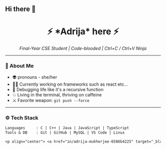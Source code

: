 ## Hi there 👋
<h1 align="center">⚡ *Adrija* here ⚡</h1>

<p align="center">
  <i>Final-Year CSE Student | Code-blooded | Ctrl+C / Ctrl+V Ninja</i>  
</p>


---

### 🧠 About Me
- 👽 pronouns - she/her
- 👨‍💻 Currently working on frameworks such as react etc...
- 🧪 Debugging life like it's a recursive function
- 💥 Living in the terminal, thriving on caffeine
- ⚔️ Favorite weapon: `git push --force`

---

### ⚙️ Tech Stack

```txt
Languages     : C | C++ | Java | JavaScript | TypeScript  
Tools & DB    : Git | GitHub | MySQL | VS Code | Linux

<p align="center"> <a href="in/adrija-mukherjee-6586b4225" target="_blank"> <img src="https://img.shields.io/badge/LinkedIn-%230077B5.svg?style=for-the-badge&logo=linkedin&logoColor=white"/> </a> <a href="adrijamukherjee2016@gmail.com" target="_blank"> <img src="https://img.shields.io/badge/Gmail-D14836?style=for-the-badge&logo=gmail&logoColor=white"/> </a> </p>

